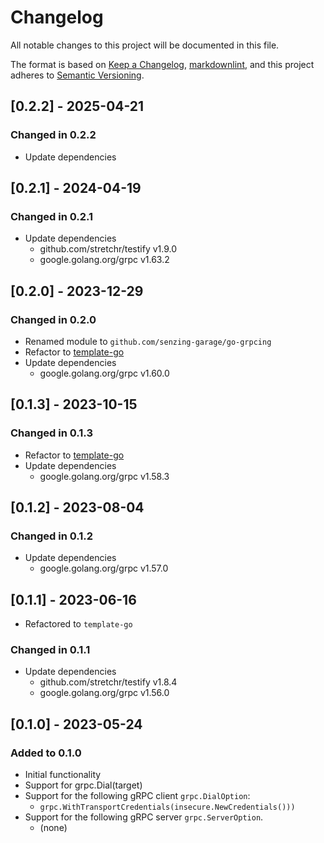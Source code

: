 # Changelog

All notable changes to this project will be documented in this file.

The format is based on [Keep a Changelog], [markdownlint],
and this project adheres to [Semantic Versioning].

## [0.2.2] - 2025-04-21

### Changed in 0.2.2

- Update dependencies

## [0.2.1] - 2024-04-19

### Changed in 0.2.1

- Update dependencies
  - github.com/stretchr/testify v1.9.0
  - google.golang.org/grpc v1.63.2

## [0.2.0] - 2023-12-29

### Changed in 0.2.0

- Renamed module to `github.com/senzing-garage/go-grpcing`
- Refactor to [template-go](https://github.com/senzing-garage/template-go)
- Update dependencies
  - google.golang.org/grpc v1.60.0

## [0.1.3] - 2023-10-15

### Changed in 0.1.3

- Refactor to [template-go](https://github.com/senzing-garage/template-go)
- Update dependencies
  - google.golang.org/grpc v1.58.3

## [0.1.2] - 2023-08-04

### Changed in 0.1.2

- Update dependencies
  - google.golang.org/grpc v1.57.0

## [0.1.1] - 2023-06-16

- Refactored to `template-go`

### Changed in 0.1.1

- Update dependencies
  - github.com/stretchr/testify v1.8.4
  - google.golang.org/grpc v1.56.0

## [0.1.0] - 2023-05-24

### Added to 0.1.0

- Initial functionality
- Support for grpc.Dial(target)
- Support for the following gRPC client `grpc.DialOption`:
  - `grpc.WithTransportCredentials(insecure.NewCredentials()))`
- Support for the following gRPC server `grpc.ServerOption`.
  - (none)

[Keep a Changelog]: https://keepachangelog.com/en/1.0.0/
[markdownlint]: https://dlaa.me/markdownlint/
[Semantic Versioning]: https://semver.org/spec/v2.0.0.html
